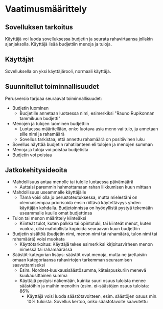 # Vaatimusmäärittely

## Sovelluksen tarkoitus

Käyttäjä voi luoda sovelluksessa budjetin ja seurata rahavirtaansa jollakin ajanjaksolla. Käyttäjä lisää budjettiin
menoja ja tuloja.

## Käyttäjät

Sovelluksella on yksi käyttäjärooli, normaali käyttäjä.

## Suunnitellut toiminnallisuudet

Perusversio tarjoaa seuraavat toiminnallisuudet:

- Budjetin luominen
  - Budjetille annetaan luotaessa nimi, esimerkiksi "Rauno Rupikonnan tammikuun budjetti"
- Menojen ja tulojen luominen budjettiin
  - Luotaessa määritellään, onko luotava asia meno vai tulo, ja annetaan sille
  nimi ja rahamäärä
  - Sovellus tarkistaa, että annettu rahamäärä on positiivinen luku
- Sovellus näyttää budjetin rahatilanteen eli tulojen ja menojen summan
- Menoja ja tuloja voi poistaa budjetista
- Budjetin voi poistaa

## Jatkokehitysideoita
- Mahdollisuus antaa menolle tai tulolle luotaessa päivämäärä
  - Auttaisi paremmin hahmottamaan rahan liikkumisen kuun mittaan 
- Mahdollisuus useammalle käyttäjälle
  - Tämä voisi olla jo perustoteutuksessa, mutta mielestäni on olennaisempaa
  priorisoida ensin riittävä käytettävyys yhden käyttäjän kohdalla. Budjetoinnissa on hyödyllistä pystyä tekemään useammalle kuulle omat budjettinsa
- Tulon tai menon määrittely kiinteäksi
  - Kiinteät tulot, kuten palkka tai opintotuki, tai kiinteät menot, kuten vuokra, olisi mahdollista kopioida
    seuraavan kuun budjettiin
- Budjetin sisältöä (budjetin nimi, menon nimi tai rahamäärä, tulon nimi tai rahamäärä) voisi muokata
  - Käyttötarkoitus: Käyttäjä tekee esimerkiksi kirjoitusvirheen menon nimessä tai rahamäärässä
- Säästöt-kategorian lisäys: säästöt ovat menoja, mutta ne jaettaisiin omaan kategoriaansa rahavirtojen tarkemman
  seuraamisen saavuttamiseksi
  - Esim. Nordnet-kuukausisäästösumma, käteispuskuriin menevä kuukausittainen summa
  - Käyttäjä pystyisi näkemään, kuinka suuri osuus tuloista menee säästöihin ja muihin menoihin (esim. ei-säästöjen
    osuus tuloista: 86%
    - Käyttäjä voisi luoda säästötavoitteen, esim. säästöjen osuus min. 10% tuloista. Sovellus kertoo, onko säästötavoite saavutettu
